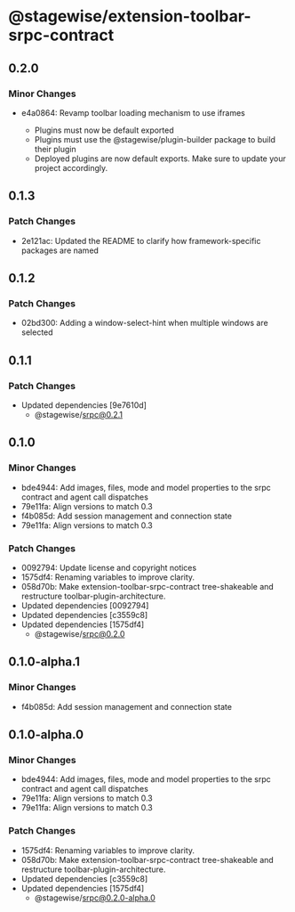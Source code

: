 # @stagewise/extension-toolbar-srpc-contract

## 0.2.0

### Minor Changes

- e4a0864: Revamp toolbar loading mechanism to use iframes

  - Plugins must now be default exported
  - Plugins must use the @stagewise/plugin-builder package to build their plugin
  - Deployed plugins are now default exports. Make sure to update your project accordingly.

## 0.1.3

### Patch Changes

- 2e121ac: Updated the README to clarify how framework-specific packages are named

## 0.1.2

### Patch Changes

- 02bd300: Adding a window-select-hint when multiple windows are selected

## 0.1.1

### Patch Changes

- Updated dependencies [9e7610d]
  - @stagewise/srpc@0.2.1

## 0.1.0

### Minor Changes

- bde4944: Add images, files, mode and model properties to the srpc contract and agent call dispatches
- 79e11fa: Align versions to match 0.3
- f4b085d: Add session management and connection state
- 79e11fa: Align versions to match 0.3

### Patch Changes

- 0092794: Update license and copyright notices
- 1575df4: Renaming variables to improve clarity.
- 058d70b: Make extension-toolbar-srpc-contract tree-shakeable and restructure toolbar-plugin-architecture.
- Updated dependencies [0092794]
- Updated dependencies [c3559c8]
- Updated dependencies [1575df4]
  - @stagewise/srpc@0.2.0

## 0.1.0-alpha.1

### Minor Changes

- f4b085d: Add session management and connection state

## 0.1.0-alpha.0

### Minor Changes

- bde4944: Add images, files, mode and model properties to the srpc contract and agent call dispatches
- 79e11fa: Align versions to match 0.3
- 79e11fa: Align versions to match 0.3

### Patch Changes

- 1575df4: Renaming variables to improve clarity.
- 058d70b: Make extension-toolbar-srpc-contract tree-shakeable and restructure toolbar-plugin-architecture.
- Updated dependencies [c3559c8]
- Updated dependencies [1575df4]
  - @stagewise/srpc@0.2.0-alpha.0
